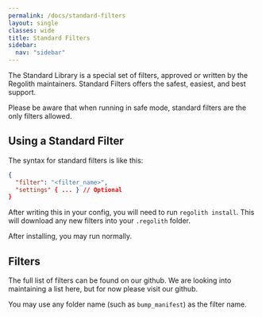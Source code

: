 ```yaml
---
permalink: /docs/standard-filters
layout: single
classes: wide
title: Standard Filters
sidebar:
  nav: "sidebar"
---
```


The Standard Library is a special set of filters, approved or written by the Regolith maintainers. Standard Filters offers the safest, easiest, and best support. 

Please be aware that when running in safe mode, standard filters are the only filters allowed.

## Using a Standard Filter

The syntax for standard filters is like this:

```json
{
  "filter": "<filter_name>",
  "settings" { ... } // Optional
}
```

After writing this in your config, you will need to run `regolith install`. This will download any new filters into your `.regolith` folder.

After installing, you may run normally.

## Filters

The full list of filters can be found on our github. We are looking into maintaining a list here, but for now please visit our github. 

You may use any folder name (such as `bump_manifest`) as the filter name.